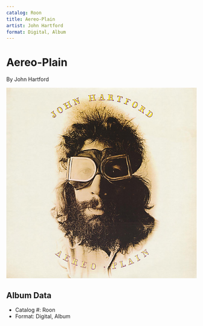 ```yaml
---
catalog: Roon
title: Aereo-Plain
artist: John Hartford
format: Digital, Album
---
```


# Aereo-Plain

By John Hartford

![](../../assets/albumcovers/John_Hartford-Aereo-Plain.png)

## Album Data

- Catalog #: Roon
- Format: Digital, Album

